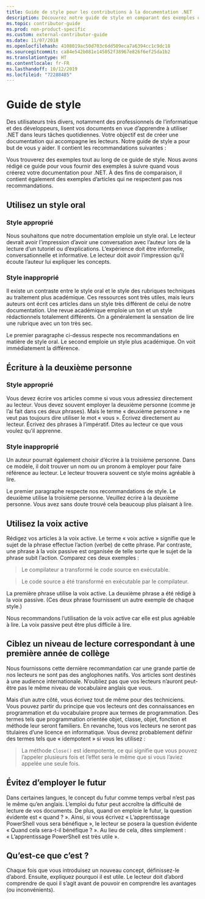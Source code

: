 ```yaml
---
title: Guide de style pour les contributions à la documentation .NET
description: Découvrez notre guide de style en comparant des exemples qui le suivent à des exemples qui le ne suivent pas.
ms.topic: contributor-guide
ms.prod: non-product-specific
ms.custom: external-contributor-guide
ms.date: 11/07/2018
ms.openlocfilehash: 4108019ac50d703c6dd509eca7a6394cc1c9dc18
ms.sourcegitcommit: ca84e542b081e145052f38967e826f6ef25da1b2
ms.translationtype: HT
ms.contentlocale: fr-FR
ms.lasthandoff: 10/12/2019
ms.locfileid: "72288485"
---
```

# <a name="voice-and-tone-guidelines"></a>Guide de style

Des utilisateurs très divers, notamment des professionnels de l’informatique et des développeurs, lisent vos documents en vue d’apprendre à utiliser .NET dans leurs tâches quotidiennes. Votre objectif est de créer une documentation qui accompagne les lecteurs. Notre guide de style a pour but de vous y aider. Il contient les recommandations suivantes :

Vous trouverez des exemples tout au long de ce guide de style. Nous avons rédigé ce guide pour vous fournir des exemples à suivre quand vous créerez votre documentation pour .NET. À des fins de comparaison, il contient également des exemples d’articles qui ne respectent pas nos recommandations.

## <a name="use-a-conversational-tone"></a>Utilisez un style oral

### <a name="appropriate-style"></a>Style approprié

Nous souhaitons que notre documentation emploie un style oral. Le lecteur devrait avoir l’impression d’avoir une conversation avec l’auteur lors de la lecture d’un tutoriel ou d’explications. L’expérience doit être informelle, conversationnelle et informative. Le lecteur doit avoir l’impression qu’il écoute l’auteur lui expliquer les concepts.

### <a name="inappropriate-style"></a>Style inapproprié

Il existe un contraste entre le style oral et le style des rubriques techniques au traitement plus académique. Ces ressources sont très utiles, mais leurs auteurs ont écrit ces articles dans un style très différent de celui de notre documentation. Une revue académique emploie un ton et un style rédactionnels totalement différents. On a généralement la sensation de lire une rubrique avec un ton très sec.  

Le premier paragraphe ci-dessus respecte nos recommandations en matière de style oral. Le second emploie un style plus académique. On voit immédiatement la différence. 

## <a name="write-in-second-person"></a>Écriture à la deuxième personne

### <a name="appropriate-style"></a>Style approprié

Vous devez écrire vos articles comme si vous vous adressiez directement au lecteur. Vous devez souvent employer la deuxième personne (comme je l’ai fait dans ces deux phrases). Mais le terme « deuxième personne » ne veut pas toujours dire utiliser le mot « vous ». Écrivez directement au lecteur. Écrivez des phrases à l’impératif. Dites au lecteur ce que vous voulez qu’il apprenne.

### <a name="inappropriate-style"></a>Style inapproprié

Un auteur pourrait également choisir d’écrire à la troisième personne. Dans ce modèle, il doit trouver un nom ou un pronom à employer pour faire référence au lecteur. Le lecteur trouvera souvent ce style moins agréable à lire.

Le premier paragraphe respecte nos recommandations de style. Le deuxième utilise la troisième personne. Veuillez écrire à la deuxième personne. Vous avez sans doute trouvé cela beaucoup plus plaisant à lire.

## <a name="use-active-voice"></a>Utilisez la voix active

Rédigez vos articles à la voix active. Le terme « voix active » signifie que le sujet de la phrase effectue l’action (verbe) de cette phrase. Par contraste, une phrase à la voix passive est organisée de telle sorte que le sujet de la phrase subit l’action. Comparez ces deux exemples :

>Le compilateur a transformé le code source en exécutable.

>Le code source a été transformé en exécutable par le compilateur.

La première phrase utilise la voix active. La deuxième phrase a été rédigé à la voix passive. (Ces deux phrase fournissent un autre exemple de chaque style.)

Nous recommandons l’utilisation de la voix active car elle est plus agréable à lire. La voix passive peut être plus difficile à lire.

## <a name="target-a-fifth-grade-reading-level"></a>Ciblez un niveau de lecture correspondant à une première année de collège

Nous fournissons cette dernière recommandation car une grande partie de nos lecteurs ne sont pas des anglophones natifs. Vos articles sont destinés à une audience internationale. N’oubliez pas que vos lecteurs n’auront peut-être pas le même niveau de vocabulaire anglais que vous.

Mais d’un autre côté, vous écrivez tout de même pour des techniciens. Vous pouvez partir du principe que vos lecteurs ont des connaissances en programmation et du vocabulaire propre aux termes de programmation. Des termes tels que programmation orientée objet, classe, objet, fonction et méthode leur seront familiers. En revanche, tous vos lecteurs ne seront pas titulaires d’une licence en informatique. Vous devrez probablement définir des termes tels que « idempotent » si vous les utilisez :

>La méthode `Close()` est idempotente, ce qui signifie que vous pouvez l’appeler plusieurs fois et l’effet sera le même que si vous l’aviez appelée une seule fois.

## <a name="avoid-future-tense"></a>Évitez d’employer le futur

Dans certaines langues, le concept du futur comme temps verbal n’est pas le même qu’en anglais. L’emploi du futur peut accroître la difficulté de lecture de vos documents. De plus, quand on emploie le futur, la question évidente est « quand ? ». Ainsi, si vous écrivez « L’apprentissage PowerShell vous sera bénéfique », le lecteur se posera la question évidente « Quand cela sera-t-il bénéfique ? ». Au lieu de cela, dites simplement : « L’apprentissage PowerShell est très utile ».

## <a name="what-is-it---so-what"></a>Qu’est-ce que c’est ?

Chaque fois que vous introduisez un nouveau concept, définissez-le d’abord. Ensuite, expliquez pourquoi il est utile. Le lecteur doit d’abord comprendre de quoi il s’agit avant de pouvoir en comprendre les avantages (ou inconvénients).
